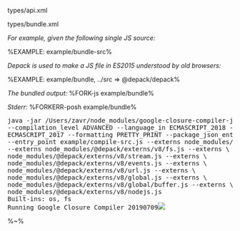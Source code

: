<typedef name="Bundle" noArgTypesInToc>types/api.xml</typedef>

<typedef narrow>types/bundle.xml</typedef>

_For example, given the following single JS source:_

%EXAMPLE: example/bundle-src%

_Depack is used to make a JS file in ES2015 understood by old browsers:_

%EXAMPLE: example/bundle, ../src => @depack/depack%

_The bundled output:_
%FORK-js example/bundle%

_Stderr:_
%FORKERR-posh example/bundle%

<!-- %EXAMPLE: example, ../src => @depack/depack%
%FORK example% -->

<pre>
java -jar /Users/zavr/node_modules/google-closure-compiler-java/compiler.jar \
--compilation_level ADVANCED --language_in ECMASCRIPT_2018 --language_out \
ECMASCRIPT_2017 --formatting PRETTY_PRINT --package_json_entry_names module,main \
--entry_point example/compile-src.js --externs node_modules/@depack/externs/v8/os.js \
--externs node_modules/@depack/externs/v8/fs.js --externs \
node_modules/@depack/externs/v8/stream.js --externs \
node_modules/@depack/externs/v8/events.js --externs \
node_modules/@depack/externs/v8/url.js --externs \
node_modules/@depack/externs/v8/global.js --externs \
node_modules/@depack/externs/v8/global/buffer.js --externs \
node_modules/@depack/externs/v8/nodejs.js
Built-ins: os, fs
Running Google Closure Compiler 20190709<img src=".documentary/ellipsis.gif">
</pre>

%~%